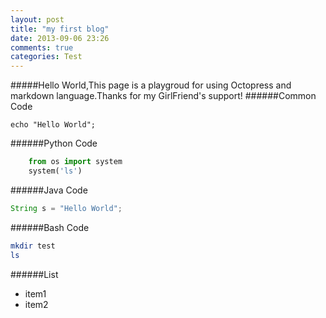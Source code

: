```yaml
---
layout: post
title: "my first blog"
date: 2013-09-06 23:26
comments: true
categories: Test
---
```


#####Hello World,This page is a playgroud for using Octopress and markdown language.Thanks for my GirlFriend's support!
######Common Code

    echo "Hello World";


######Python Code
```python
	from os import system
	system('ls')
```
######Java Code
```java
String s = "Hello World";

```

######Bash Code
```bash
mkdir test
ls 
```

######List
*  item1
*  item2
